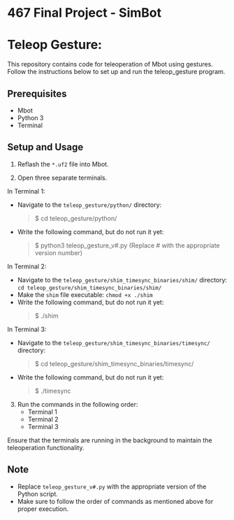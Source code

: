# 467 Final Project - SimBot

# Teleop Gesture:

This repository contains code for teleoperation of Mbot using gestures. Follow the instructions below to set up and run the teleop_gesture program.

## Prerequisites

- Mbot
- Python 3
- Terminal

## Setup and Usage

1. Reflash the `*.uf2` file into Mbot.

2. Open three separate terminals.

In Terminal 1:
- Navigate to the `teleop_gesture/python/` directory:
    > $ cd teleop_gesture/python/
- Write the following command, but do not run it yet:
    > $ python3 teleop_gesture_v#.py
    (Replace # with the appropriate version number)

In Terminal 2:
- Navigate to the `teleop_gesture/shim_timesync_binaries/shim/` directory:
      `cd teleop_gesture/shim_timesync_binaries/shim/`
- Make the `shim` file executable:
      `chmod +x ./shim`
- Write the following command, but do not run it yet:
    > $ ./shim

In Terminal 3:
- Navigate to the `teleop_gesture/shim_timesync_binaries/timesync/` directory:
    > $ cd teleop_gesture/shim_timesync_binaries/timesync/
- Write the following command, but do not run it yet:
    > $ ./timesync

3. Run the commands in the following order:
    - Terminal 1
    - Terminal 2
    - Terminal 3

Ensure that the terminals are running in the background to maintain the teleoperation functionality.

## Note

- Replace `teleop_gesture_v#.py` with the appropriate version of the Python script.
- Make sure to follow the order of commands as mentioned above for proper execution.
